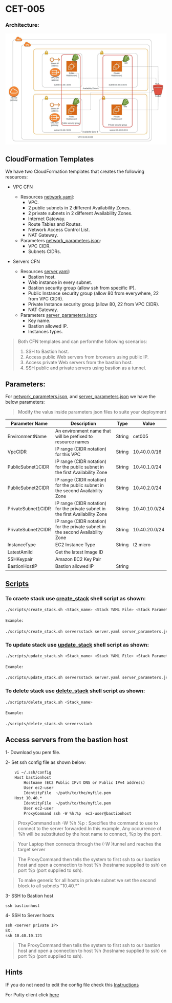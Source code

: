 # CET-005

### Architecture:

![Architecture](https://github.com/mohamed-farag88/CET-005/blob/main/CET-005.jpeg)

## CloudFormation Templates

We have two CloudFormation templates that creates the following resources:

- VPC CFN
    - Resources [network.yaml]:
        - VPC.
        - 2 public subnets in 2 different Availability Zones.
        - 2 private subnets in 2 different Availability Zones.
        - Internet Gateway.
        - Route Tables and Routes.
        - Network Access Control List.
        - NAT Gateway.
    - Parameters [network_parameters.json]:
        - VPC CIDR.
        - Subnets CIDRs.

- Servers CFN
    - Resources [server.yaml]:
        - Bastion host.
        - Web instance in every subnet.
        - Bastion security group (allow ssh from specific IP).
        - Public Instance security group (allow 80 from everywhere, 22 from VPC CIDR).
        - Private Instance security group (allow 80, 22 from VPC CIDR).
        - NAT Gateway.
    - Parameters [server_parameters.json]:
        - Key name.
        - Bastion allowed IP.
        - Instances types.



> Both CFN templates and can performthe following scenarios:
>  1. SSH to Bastion host.
>  2. Access public Web servers from browsers using public IP.
>  3. Access private Web servers from the bastion host.
>  4. SSH public and private servers using bastion as a tunnel.

## Parameters:

For [network_parameters.json], and [server_parameters.json] we have the below parameters:

>Modify the valus inside parameters json files to suite your deployment

| Parameter Name | Description | Type | Value |
| ------ | ------ | ------ | ------ |
| EnvironmentName | An environment name that will be prefixed to resource names | String | cet005 |
| VpcCIDR | IP range (CIDR notation) for this VPC | String | 10.40.0.0/16 |
| PublicSubnet1CIDR | IP range (CIDR notation) for the public subnet in the first Availability Zone | String | 10.40.1.0/24 |
| PublicSubnet2CIDR | IP range (CIDR notation) for the public subnet in the second Availability Zone | String | 10.40.2.0/24 |
| PrivateSubnet1CIDR | IP range (CIDR notation) for the private subnet in the first Availability Zone | String | 10.40.10.0/24 |
| PrivateSubnet2CIDR | IP range (CIDR notation) for the private subnet in the second Availability Zone | String | 10.40.20.0/24 |
| InstanceType | EC2 Instance Type | String | t2.micro |
| LatestAmiId | Get the latest Image ID |  |  |
| SSHKeypair | Amazon EC2 Key Pair |  |  |
| BastionHostIP | Bastion allowed IP | String |  |



## [Scripts]

### To craete stack use [create_stack] shell script as shown:

```sh
./scripts/create_stack.sh <Stack_name> <Stack YAML File> <Stack Parameters Json File>

Example:

./scripts/create_stack.sh serversstack server.yaml server_parameters.json
```
### To update stack use [update_stack] shell script as shown:

```sh
./scripts/update_stack.sh <Stack_name> <Stack YAML File> <Stack Parameters Json File>

Example:

./scripts/update_stack.sh serversstack server.yaml server_parameters.json
```


### To delete stack use [delete_stack] shell script as shown:

```sh
./scripts/delete_stack.sh <Stack_name>

Example:

./scripts/delete_stack.sh serversstack
```


## Access servers from the bastion host

1- Download you pem file.

2- Set ssh config file as shown below:

        vi ~/.ssh/config
        Host bastionhost
            Hostname (EC2 Public IPv4 DNS or Public IPv4 address) 
            User ec2-user
            IdentityFile  ~/path/to/the/myfile.pem
        Host 10.40.*
            IdentityFile  ~/path/to/the/myfile.pem
            User ec2-user
            ProxyCommand ssh -W %h:%p  ec2-user@bastionhost


>ProxyCommand ssh -W %h %p : Specifies the command to use to connect to the server forwarded.In this example, Any occurrence of %h will be substituted by the host name to connect, %p by the port.

>Your Laptop then connects through the (-W )tunnel and reaches the target server

>The ProxyCommand then tells the system to first ssh to our bastion host and open a connection to host %h (hostname supplied to ssh) on port %p (port supplied to ssh).

>To make generic for all hosts in private subnet we set the second block to all subnets "10.40.*"

3- SSH to Bastion host

    ssh bastionhost

4- SSH to Server hosts

    ssh <server private IP>
    EX.
    ssh 10.40.10.121

>The ProxyCommand then tells the system to first ssh to our bastion host and open a connection to host %h (hostname supplied to ssh) on port %p (port supplied to ssh).

## Hints

IF you do not need to edit the config file check this [Instructions]

For Putty client click [here]






   [network.yaml]: <https://github.com/mohamed-farag88/CET-005/blob/main/network.yaml>

   [network_parameters.json]: <https://github.com/mohamed-farag88/CET-005/blob/main/network_parameters.json>

   [server.yaml]: <https://github.com/mohamed-farag88/CET-005/blob/main/server.yaml>

   [server_parameters.json]: <https://github.com/mohamed-farag88/CET-005/blob/main/server_parameters.json>

   [Scripts]: <https://github.com/mohamed-farag88/CET-005/tree/main/scripts>

   [create_stack]: <https://github.com/mohamed-farag88/CET-005/blob/main/scripts/create_stack.sh>

   [update_stack]: <https://github.com/mohamed-farag88/CET-005/blob/main/scripts/delete_stack.sh>

   [delete_stack]: <https://github.com/mohamed-farag88/CET-005/blob/main/scripts/update_stack.sh>

   [Instructions]: <https://myopswork.com/transparent-ssh-tunnel-through-a-bastion-host-d1d864ddb9ae>

   [here]: <https://medium.com/faun/aws-setup-bastion-host-ssh-tunnel-f5ec5cf10524>

